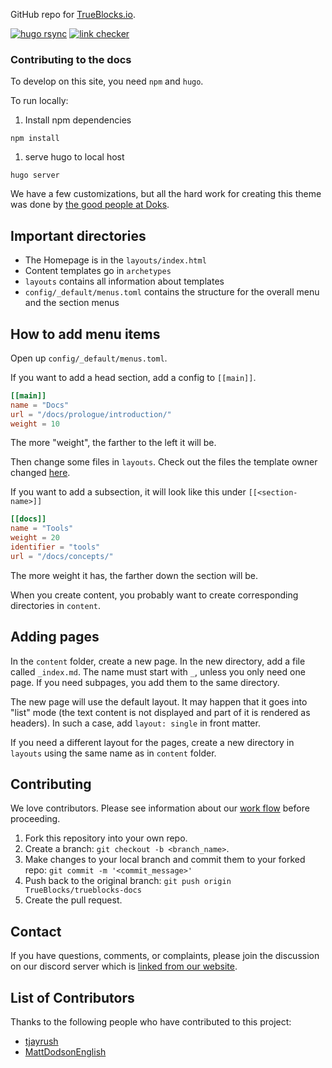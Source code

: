 GitHub repo for [TrueBlocks.io](https://trueblocks.io).

[![hugo rsync](https://github.com/TrueBlocks/trueblocks-docs/actions/workflows/build-and-deploy.yaml/badge.svg)](https://github.com/TrueBlocks/trueblocks-docs/actions/workflows/build-and-deploy.yaml)
[![link checker](https://github.com/TrueBlocks/trueblocks-docs/actions/workflows/check-links.yaml/badge.svg)](https://github.com/TrueBlocks/trueblocks-docs/actions/workflows/check-links.yaml)

### Contributing to the docs

To develop on this site, you need `npm` and `hugo`.

To run locally:

1. Install npm dependencies

```shell
npm install
```

1. serve hugo to local host

```shell
hugo server
```

We have a few customizations, but all the hard work for creating this theme was done by [the good people at Doks](https://github.com/h-enk/doks/).

## Important directories

- The Homepage is in the `layouts/index.html`
- Content templates go in `archetypes`
- `layouts` contains all information about templates
- `config/_default/menus.toml` contains the structure for the overall menu and the section menus

## How to add menu items

Open up `config/_default/menus.toml`.

If you want to add a head section, add a config to `[[main]]`.

```TOML
[[main]]
name = "Docs"
url = "/docs/prologue/introduction/"
weight = 10
```

The more "weight", the farther to the left it will be.

Then change some files in `layouts`. Check out the files the template owner changed [here](https://github.com/atwriter/new_doks_site/pull/1).

If you want to add a subsection, it will look like this under `[[<section-name>]]`

```TOML
[[docs]]
name = "Tools"
weight = 20
identifier = "tools"
url = "/docs/concepts/"
```

The more weight it has, the farther down the section will be.

When you create content, you probably want to create corresponding directories in `content`.

## Adding pages

In the `content` folder, create a new page. In the new directory, add a file called `_index.md`. The name must start with `_`, unless you only need one page. If you need subpages, you add them to the same directory.

The new page will use the default layout. It may happen that it goes into "list" mode (the text content is not displayed and part of it is rendered as headers). In such a case, add `layout: single` in front matter.

If you need a different layout for the pages, create a new directory in `layouts` using the same name as in `content` folder.

## Contributing

We love contributors. Please see information about our [work flow](https://github.com/TrueBlocks/trueblocks-core/blob/develop/docs/BRANCHING.md) before proceeding.

1. Fork this repository into your own repo.
2. Create a branch: `git checkout -b <branch_name>`.
3. Make changes to your local branch and commit them to your forked repo: `git commit -m '<commit_message>'`
4. Push back to the original branch: `git push origin TrueBlocks/trueblocks-docs`
5. Create the pull request.

## Contact

If you have questions, comments, or complaints, please join the discussion on our discord server which is [linked from our website](https://trueblocks.io).

## List of Contributors

Thanks to the following people who have contributed to this project:

- [tjayrush](https://github.com/tjayrush)
- [MattDodsonEnglish](https://github.com/MattDodsonEnglish)
